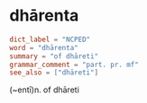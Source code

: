 # dhārenta

``` toml
dict_label = "NCPED"
word = "dhārenta"
summary = "of dhāreti"
grammar_comment = "part. pr. mf"
see_also = ["dhāreti"]
```

(\~entī)n. of dhāreti

